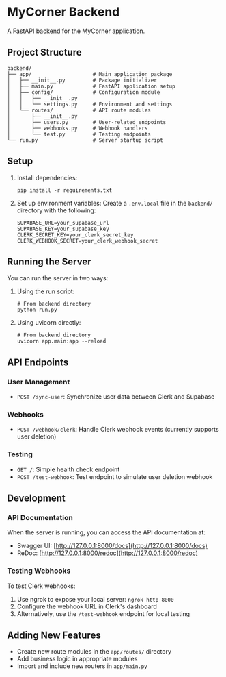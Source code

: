 # MyCorner Backend

A FastAPI backend for the MyCorner application.

## Project Structure

```
backend/
├── app/                    # Main application package
│   ├── __init__.py         # Package initializer
│   ├── main.py             # FastAPI application setup
│   ├── config/             # Configuration module
│   │   ├── __init__.py
│   │   └── settings.py     # Environment and settings
│   └── routes/             # API route modules
│       ├── __init__.py
│       ├── users.py        # User-related endpoints
│       ├── webhooks.py     # Webhook handlers
│       └── test.py         # Testing endpoints
└── run.py                  # Server startup script
```

## Setup

1. Install dependencies:

   ```
   pip install -r requirements.txt
   ```

2. Set up environment variables:
   Create a `.env.local` file in the `backend/` directory with the following:
   ```
   SUPABASE_URL=your_supabase_url
   SUPABASE_KEY=your_supabase_key
   CLERK_SECRET_KEY=your_clerk_secret_key
   CLERK_WEBHOOK_SECRET=your_clerk_webhook_secret
   ```

## Running the Server

You can run the server in two ways:

1. Using the run script:

   ```
   # From backend directory
   python run.py
   ```

2. Using uvicorn directly:
   ```
   # From backend directory
   uvicorn app.main:app --reload
   ```

## API Endpoints

### User Management

- `POST /sync-user`: Synchronize user data between Clerk and Supabase

### Webhooks

- `POST /webhook/clerk`: Handle Clerk webhook events (currently supports user deletion)

### Testing

- `GET /`: Simple health check endpoint
- `POST /test-webhook`: Test endpoint to simulate user deletion webhook

## Development

### API Documentation

When the server is running, you can access the API documentation at:

- Swagger UI: [http://127.0.0.1:8000/docs](http://127.0.0.1:8000/docs)
- ReDoc: [http://127.0.0.1:8000/redoc](http://127.0.0.1:8000/redoc)

### Testing Webhooks

To test Clerk webhooks:

1. Use ngrok to expose your local server: `ngrok http 8000`
2. Configure the webhook URL in Clerk's dashboard
3. Alternatively, use the `/test-webhook` endpoint for local testing

## Adding New Features

- Create new route modules in the `app/routes/` directory
- Add business logic in appropriate modules
- Import and include new routers in `app/main.py`
